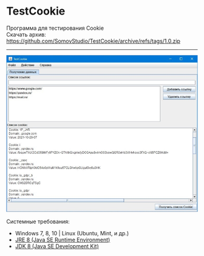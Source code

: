 # TestCookie
Программа для тестирования Cookie
<br>
Скачать архив: https://github.com/SomovStudio/TestCookie/archive/refs/tags/1.0.zip

<hr>

<p align="center">
  <img src="https://github.com/SomovStudio/somovstudio.github.io/blob/master/img/projects/test_cookie/image.jpg">
</p>

Системные требования: 
<br>
<ul>
	<li>Windows 7, 8, 10 | Linux (Ubuntu, Mint, и др.)</li>
	<li><a href="https://www.oracle.com/java/technologies/javase-jre8-downloads.html" target="_blank">JRE 8 (Java SE Runtime Environment)</a></li>
	<li><a href="https://www.oracle.com/java/technologies/javase/javase-jdk8-downloads.html" target="_blank">JDK 8 (Java SE Development Kit)</a></li>
</ul>


